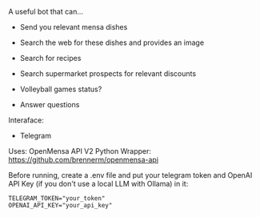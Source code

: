A useful bot that can...
- Send you relevant mensa dishes
- Search the web for these dishes and provides an image

- Search for recipes
- Search supermarket prospects for relevant discounts

- Volleyball games status?

- Answer questions


Interaface:
- Telegram


Uses:
OpenMensa API V2 Python Wrapper: https://github.com/brennerm/openmensa-api

Before running, create a .env file and put your telegram token and OpenAI API Key (if you don't use a local LLM with Ollama) in it:
```text
TELEGRAM_TOKEN="your_token"
OPENAI_API_KEY="your_api_key"
```
